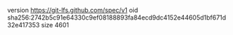 version https://git-lfs.github.com/spec/v1
oid sha256:2742b5c91e64330c9ef08188893fa84ecd9dc4152e44605d1bf671d32e417353
size 4601
